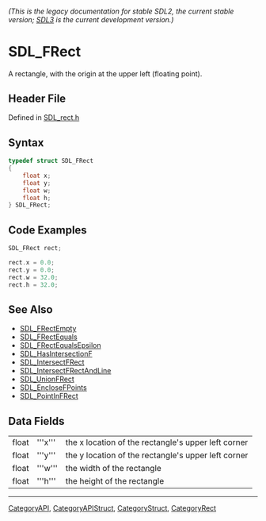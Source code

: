 ###### (This is the legacy documentation for stable SDL2, the current stable version; [SDL3](https://wiki.libsdl.org/SDL3/) is the current development version.)
# SDL_FRect

A rectangle, with the origin at the upper left (floating point).

## Header File

Defined in [SDL_rect.h](https://github.com/libsdl-org/SDL/blob/SDL2/include/SDL_rect.h)

## Syntax

```c
typedef struct SDL_FRect
{
    float x;
    float y;
    float w;
    float h;
} SDL_FRect;
```

## Code Examples

```c++
SDL_FRect rect;

rect.x = 0.0;
rect.y = 0.0;
rect.w = 32.0;
rect.h = 32.0;
```

## See Also

* [SDL_FRectEmpty](SDL_FRectEmpty)
* [SDL_FRectEquals](SDL_FRectEquals)
* [SDL_FRectEqualsEpsilon](SDL_FRectEqualsEpsilon)
* [SDL_HasIntersectionF](SDL_HasIntersectionF)
* [SDL_IntersectFRect](SDL_IntersectFRect)
* [SDL_IntersectFRectAndLine](SDL_IntersectFRectAndLine)
* [SDL_UnionFRect](SDL_UnionFRect)
* [SDL_EncloseFPoints](SDL_EncloseFPoints)
* [SDL_PointInFRect](SDL_PointInFRect)


## Data Fields

|       |         |                                                     |
| ----- | ------- | --------------------------------------------------- |
| float | '''x''' | the x location of the rectangle's upper left corner |
| float | '''y''' | the y location of the rectangle's upper left corner |
| float | '''w''' | the width of the rectangle                          |
| float | '''h''' | the height of the rectangle                         |

----
[CategoryAPI](CategoryAPI), [CategoryAPIStruct](CategoryAPIStruct), [CategoryStruct](CategoryStruct), [CategoryRect](CategoryRect)



